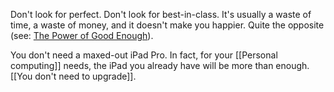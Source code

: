 Don't look for perfect. Don't look for best-in-class. It's usually a waste of time, a waste of money, and it doesn't make you happier. Quite the opposite (see: [The Power of Good Enough](https://www.theatlantic.com/health/archive/2015/03/the-power-of-good-enough/387388/)).

You don't need a maxed-out iPad Pro. In fact, for your [[Personal computing]] needs, the iPad you already have will be more than enough. [[You don't need to upgrade]].
